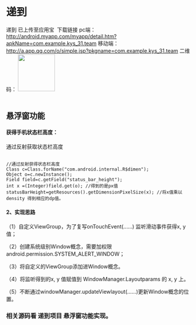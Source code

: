 # 递到
递到 已上传至应用宝  下载链接
pc端：http://android.myapp.com/myapp/detail.htm?apkName=com.example.kys_31.team
移动端：http://a.app.qq.com/o/simple.jsp?pkgname=com.example.kys_31.team
二维码：
<img src= "http://o.app.qq.com/image/microQr.png?template=1&url=http%3A%2F%2Fa.app.qq.com%2Fo%2Fsimple.jsp%3Fpkgname%3Dcom.example.kys_31.team&imageUrl=&pkgName=com.example.kys_31.team" width=100 heigth=100>
<br><br>
<h2>悬浮窗功能</h2>
<h4>获得手机状态栏高度：</h4>
通过反射获取状态栏高度
<pre><code>
//通过反射获得状态栏高度
Class<?> c=Class.forName("com.android.internal.R$dimen");
Object o=c.newInstance();
Field field=c.getField("status_bar_height");
int x =(Integer)field.get(o); //得到的是px值
statusBarHeight=getResources().getDimensionPixelSize(x); //将x值乘以 density 得到相应的dp值。
</code></pre>

<h4>2、实现思路</h4>

（1）自定义ViewGroup，为了复写onTouchEvent(......) 监听滑动事件获得x, y值；

（2）创建系统级别Window概念，需要加权限android.permission.SYSTEM_ALERT_WINDOW；

（3）将自定义的ViewGroup添加进Window概念。

（4）将监听得到的x, y 值赋值到 WindowManager.Layoutparams 的 x, y 上。

（5）不断通过windowManager.updateViewlayout(......)更新Window概念的位置。


<h3>相关源码看 递到项目 悬浮窗功能实现。<h3>
